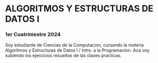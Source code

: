 
# ALGORITMOS Y ESTRUCTURAS DE DATOS I

### 1er Cuatrimestre 2024

Soy estudiante de Ciencias de la Computacion, cursando la materia Algoritmos y Estructuras de Datos I / Intro. a la Programacion.
Aca voy subiendo los ejercicios resueltos de las clases practicas.


